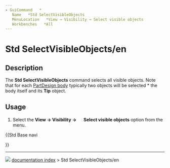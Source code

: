 ```yaml
---
- GuiCommand   *
   Name   *Std SelectVisibleObjects
   MenuLocation   *View → Visibility → Select visible objects
   Workbenches   *All
---
```


# Std SelectVisibleObjects/en

## Description

The **Std SelectVisibleObjects** command selects all visible objects. Note that for each [PartDesign body](PartDesign_Body.md) typically two objects will be selected   * the body itself and its **Tip** object.

## Usage

1.  Select the **View → Visibility → <img src="images/Std_SelectVisibleObjects.svg" width=16px> Select visible objects** option from the menu.





{{Std Base navi

}}



---
![](images/Right_arrow.png) [documentation index](../README.md) > Std SelectVisibleObjects/en
